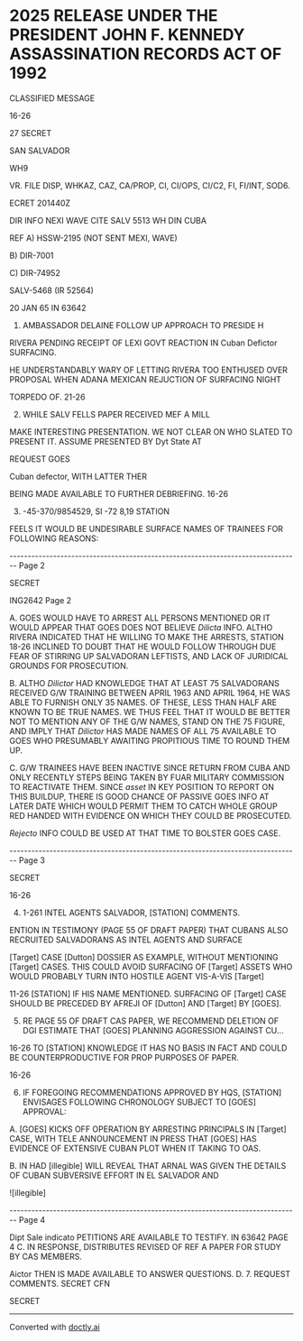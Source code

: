# 2025 RELEASE UNDER THE PRESIDENT JOHN F. KENNEDY ASSASSINATION RECORDS ACT OF 1992


CLASSIFIED MESSAGE

16-26

27 SECRET

SAN SALVADOR

WH9

VR. FILE DISP, WHKAZ, CAZ, CA/PROP, CI, CI/OPS, CI/C2, FI, FI/INT, SOD6.

ECRET 201440Z

DIR INFO NEXI WAVE CITE SALV 5513
WH DIN CUBA

REF A) HSSW-2195 (NOT SENT MEXI, WAVE)

B) DIR-7001

C) DIR-74952

SALV-5468 (IR 52564)

20 JAN 65 IN 63642

1. AMBASSADOR DELAINE FOLLOW UP APPROACH TO PRESIDE H

RIVERA PENDING RECEIPT OF LEXI GOVT REACTION IN Cuban Defictor SURFACING.

HE UNDERSTANDABLY WARY OF LETTING RIVERA TOO ENTHUSED OVER
PROPOSAL WHEN ADANA MEXICAN REJUCTION OF SURFACING NIGHT

TORPEDO OF. 21-26

2. WHILE SALV FELLS PAPER RECEIVED MEF A MILL

MAKE INTERESTING PRESENTATION. WE NOT CLEAR ON WHO SLATED TO
PRESENT IT. ASSUME PRESENTED BY Dyt State AT

REQUEST GOES

Cuban defector, WITH LATTER THER

BEING MADE AVAILABLE TO FURTHER DEBRIEFING. 16-26

3. -45-370/9854529, SI -72 8,19 STATION

FEELS IT WOULD BE UNDESIRABLE SURFACE NAMES OF TRAINEES
FOR FOLLOWING REASONS:


-------------------------------------------------------------------------------- Page 2

SECRET

ING2642
Page 2

A. GOES WOULD HAVE TO ARREST ALL PERSONS MENTIONED OR IT WOULD APPEAR THAT GOES DOES NOT BELIEVE *Dilicta* INFO. ALTHO RIVERA INDICATED THAT HE WILLING TO MAKE THE ARRESTS, STATION 18-26 INCLINED TO DOUBT THAT HE WOULD FOLLOW THROUGH DUE FEAR OF STIRRING UP SALVADORAN LEFTISTS, AND LACK OF JURIDICAL GROUNDS FOR PROSECUTION.

B. ALTHO *Dilictor* HAD KNOWLEDGE THAT AT LEAST 75 SALVADORANS RECEIVED G/W TRAINING BETWEEN APRIL 1963 AND APRIL 1964, HE WAS ABLE TO FURNISH ONLY 35 NAMES. OF THESE, LESS THAN HALF ARE KNOWN TO BE TRUE NAMES. WE THUS FEEL THAT IT WOULD BE BETTER NOT TO MENTION ANY OF THE G/W NAMES, STAND ON THE 75 FIGURE, AND IMPLY THAT *Dilictor* HAS MADE NAMES OF ALL 75 AVAILABLE TO GOES WHO PRESUMABLY AWAITING PROPITIOUS TIME TO ROUND THEM UP.

C. G/W TRAINEES HAVE BEEN INACTIVE SINCE RETURN FROM CUBA AND ONLY RECENTLY STEPS BEING TAKEN BY FUAR MILITARY COMMISSION TO REACTIVATE THEM. SINCE *asset* IN KEY POSITION TO REPORT ON THIS BUILDUP, THERE IS GOOD CHANCE OF PASSIVE GOES INFO AT LATER DATE WHICH WOULD PERMIT THEM TO CATCH WHOLE GROUP RED HANDED WITH EVIDENCE ON WHICH THEY COULD BE PROSECUTED.

*Rejecto* INFO COULD BE USED AT THAT TIME TO BOLSTER GOES CASE.


-------------------------------------------------------------------------------- Page 3

SECRET

16-26

4. 1-261 INTEL AGENTS SALVADOR, [STATION] COMMENTS.

ENTION IN TESTIMONY (PAGE 55 OF DRAFT PAPER) THAT CUBANS ALSO RECRUITED SALVADORANS AS INTEL AGENTS AND SURFACE

[Target] CASE [Dutton] DOSSIER AS EXAMPLE, WITHOUT MENTIONING [Target] CASES. THIS COULD AVOID SURFACING OF [Target] ASSETS WHO WOULD PROBABLY TURN INTO HOSTILE AGENT VIS-A-VIS [Target]

11-26 [STATION] IF HIS NAME MENTIONED. SURFACING OF [Target] CASE SHOULD BE PRECEDED BY AFREJI OF [Dutton] AND [Target] BY [GOES].

5. RE PAGE 55 OF DRAFT CAS PAPER, WE RECOMMEND DELETION OF DGI ESTIMATE THAT [GOES] PLANNING AGGRESSION AGAINST CU...

16-26 TO [STATION] KNOWLEDGE IT HAS NO BASIS IN FACT AND COULD BE COUNTERPRODUCTIVE FOR PROP PURPOSES OF PAPER.

16-26

6. IF FOREGOING RECOMMENDATIONS APPROVED BY HQS, [STATION] ENVISAGES FOLLOWING CHRONOLOGY SUBJECT TO [GOES] APPROVAL:

A. [GOES] KICKS OFF OPERATION BY ARRESTING PRINCIPALS IN [Target] CASE, WITH TELE ANNOUNCEMENT IN PRESS THAT [GOES] HAS EVIDENCE OF EXTENSIVE CUBAN PLOT WHEN IT TAKING TO OAS.

B. IN HAD [illegible] WILL REVEAL THAT ARNAL WAS GIVEN THE DETAILS OF CUBAN SUBVERSIVE EFFORT IN EL SALVADOR AND

![illegible]


-------------------------------------------------------------------------------- Page 4

Dipt Sale
indicato
PETITIONS ARE AVAILABLE TO TESTIFY.
IN 63642
PAGE 4
C. IN RESPONSE, DISTRIBUTES REVISED OF
REF A PAPER FOR STUDY BY CAS MEMBERS.

Aictor
THEN IS MADE AVAILABLE TO ANSWER QUESTIONS.
D.
7. REQUEST COMMENTS.
SECRET
CFN

SECRET


---
Converted with [doctly.ai](https://doctly.ai)